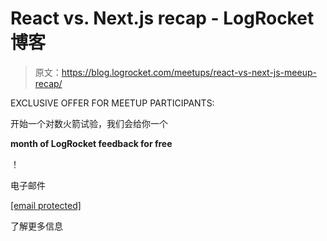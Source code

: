 # React vs. Next.js recap - LogRocket 博客

> 原文：<https://blog.logrocket.com/meetups/react-vs-next-js-meeup-recap/>

EXCLUSIVE OFFER FOR MEETUP PARTICIPANTS:

开始一个对数火箭试验，我们会给你一个

**month of LogRocket feedback for free**

！

电子邮件

[[email protected]](/cdn-cgi/l/email-protection)

了解更多信息